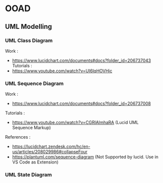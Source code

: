 # OOAD


## UML Modelling 

### UML Class Diagram
Work : 
- https://www.lucidchart.com/documents#docs?folder_id=206737043
Tutorials :
- https://www.youtube.com/watch?v=UI6lqHOVHic

### UML Sequence Diagram
Work : 
- https://www.lucidchart.com/documents#docs?folder_id=206737008

Tutorials :
- https://www.youtube.com/watch?v=CGRlAlmhaRA (Lucid UML Sequence Markup)

References : 
- https://lucidchart.zendesk.com/hc/en-us/articles/208029986#collapseFour
- https://plantuml.com/sequence-diagram (Not Supported by lucid. Use in VS Code as Extension)

### UML State Diagram

